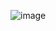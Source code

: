 ![image](https://github.com/DemisoDaba/AirBnB_clone/assets/125874545/db8a8c41-f326-49f6-a93b-d8467130ef84)
